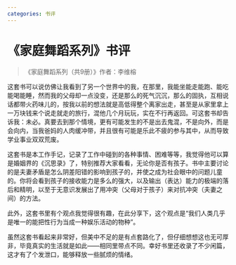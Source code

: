 ```yaml
---
categories: 书评
---
```


# 《家庭舞蹈系列》书评

> 《家庭舞蹈系列（共9册）》作者：李维榕

这套书可以说仿佛让我看到了另一个世界中的我，在那里，我能坐能走能跑、能吃能喝能睡，然而我的父母却一点没变，还是那么的死气沉沉，那么的固执，互相说话都带火药味儿的，按我以前的想法就是高低得整个离家出走，甚至是从家里拿上一万块钱来个说走就走的旅行，混他几个月玩玩，实在不行再返回。可这套书却告诉我：未必。真要去到那个情境，更有可能发生的不是出去鬼混，不是向外，而是会向内，当我爸妈的人肉缓冲带，并且很有可能是乐此不疲的参与其中，从而导致学业事业双双荒废。

这套书是本工作手记，记录了工作中碰到的各种事情、困难等等，我觉得他可以算是婚姻界的《沉思录》了，特别推荐大家看看，无论你是否有孩子。书中主要讨论的是夫妻矛盾是怎么阴差阳错的影响到孩子的，并使之成为社会眼中的问题儿童的。你将会看到孩子的接收能力是多么的强大，以及输出（表达）能力的极端的落后和精明，以至于无意识发展出了用冲突（父母对于孩子）来对抗冲突（夫妻之间）的方法。

此外，这套书里有个观点我觉得很有趣，在此分享下，这个观点是“我们人类几乎是唯一的能把性行为当成一种娱乐活动的物种”。

虽然这套书看起来非常好，但美中不足的是有点套路化了，但仔细想想这也无可厚非，毕竟真实的生活就是如此——相同里带点不同。幸好书里还收录了不少闲篇，这才有了个发泄口，能够释放一些腻烦的情绪。

